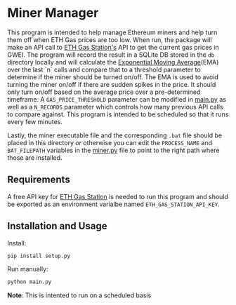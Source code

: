# Miner Manager
This program is intended to help manage Ethereum miners and help turn them off when ETH Gas prices are too low. When run, the package will make an API call to [ETH Gas Station's](https://ethgasstation.info) API to get the current gas prices in GWEI. The program will record the result in a SQLite DB stored in the `db` directory locally and will calculate the [Exponential Moving Average](https://www.investopedia.com/ask/answers/122314/what-exponential-moving-average-ema-formula-and-how-ema-calculated.asp#:~:text=The%20exponential%20moving%20average%20(EMA)%20is%20a%20technical%20chart%20indicator,importance%20to%20recent%20price%20data.)(EMA) over the last `n` calls and compare that to a threshold parameter to determine if the miner should be turned on/off. The EMA is used to avoid turning the miner on/off if there are sudden spikes in the price. It should only turn on/off based on the average price over a pre-determined timeframe. A `GAS_PRICE_THRESHOLD` parameter can be modified in [main.py](main.py) as well as a `N_RECORDS` parameter which controls how many previous API calls to compare against. This program is intended to be scheduled so that it runs every few minutes.

Lastly, the miner executable file and the corresponding `.bat` file should be placed in this directory _or_ otherwise you can edit the `PROCESS_NAME` and `BAT_FILEPATH` variables in the [miner.py](miner.py) file to point to the right path where those are installed.

## Requirements

A free API key for [ETH Gas Station](https://docs.ethgasstation.info/#how-to-obtain-an-api-key) is needed to run this program and should be exported as an environment varialbe named `ETH_GAS_STATION_API_KEY`.

## Installation and Usage

Install:
```bash
pip install setup.py
```

Run manually:
```bash
python main.py
```

**Note**: This is intented to run on a scheduled basis


